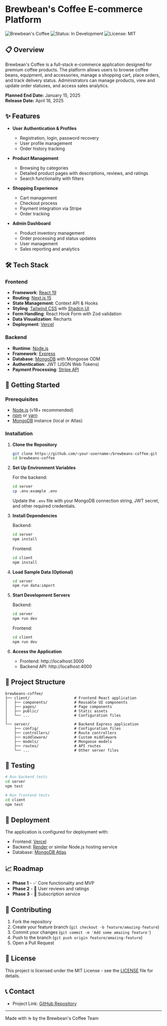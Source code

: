# Brewbean's Coffee E-commerce Platform

![Brewbean's Coffee](https://img.shields.io/badge/Brewbean's-Coffee-brown?style=for-the-badge)
![Status: In Development](https://img.shields.io/badge/Status-In%20Development-yellow?style=for-the-badge)
![License: MIT](https://img.shields.io/badge/License-MIT-green?style=for-the-badge)

## 📋 Overview

Brewbean's Coffee is a full-stack e-commerce application designed for premium coffee products. The platform allows users to browse coffee beans, equipment, and accessories, manage a shopping cart, place orders, and track delivery status. Administrators can manage products, view and update order statuses, and access sales analytics.

**Planned End Date:** January 15, 2025  
**Release Date:** April 16, 2025

## ✨ Features

- **User Authentication & Profiles**
  - Registration, login, password recovery
  - User profile management
  - Order history tracking

- **Product Management**
  - Browsing by categories
  - Detailed product pages with descriptions, reviews, and ratings
  - Search functionality with filters
  
- **Shopping Experience**
  - Cart management
  - Checkout process
  - Payment integration via Stripe
  - Order tracking

- **Admin Dashboard**
  - Product inventory management
  - Order processing and status updates
  - User management
  - Sales reporting and analytics
  
## 🛠️ Tech Stack

### Frontend
- **Framework**: [React 19](https://react.dev/)
- **Routing**: [Next.js 15](https://nextjs.org/)
- **State Management**: Context API & Hooks
- **Styling**: [Tailwind CSS](https://tailwindcss.com/) with [Shadcn UI](https://ui.shadcn.com/)
- **Form Handling**: React Hook Form with Zod validation
- **Data Visualization**: Recharts
- **Deployment**: [Vercel](https://vercel.com/)

### Backend
- **Runtime**: [Node.js](https://nodejs.org/)
- **Framework**: [Express](https://expressjs.com/)
- **Database**: [MongoDB](https://www.mongodb.com/) with Mongoose ODM
- **Authentication**: JWT (JSON Web Tokens)
- **Payment Processing**: [Stripe API](https://stripe.com/)

## 🚀 Getting Started

### Prerequisites
- [Node.js](https://nodejs.org/) (v18+ recommended)
- [npm](https://www.npmjs.com/) or [yarn](https://yarnpkg.com/)
- [MongoDB](https://www.mongodb.com/) instance (local or Atlas)

### Installation

1. **Clone the Repository**
   ```bash
   git clone https://github.com/<your-username>/brewbeans-coffee.git
   cd brewbeans-coffee
   ```

2. **Set Up Environment Variables**
   
   For the backend:
   ```bash
   cd server
   cp .env.example .env
   ```
   Update the `.env` file with your MongoDB connection string, JWT secret, and other required credentials.

3. **Install Dependencies**
   
   Backend:
   ```bash
   cd server
   npm install
   ```
   
   Frontend:
   ```bash
   cd client
   npm install
   ```

4. **Load Sample Data (Optional)**
   ```bash
   cd server
   npm run data:import
   ```

5. **Start Development Servers**
   
   Backend:
   ```bash
   cd server
   npm run dev
   ```
   
   Frontend:
   ```bash
   cd client
   npm run dev
   ```

6. **Access the Application**
   - Frontend: http://localhost:3000
   - Backend API: http://localhost:4000

## 📁 Project Structure

```
brewbeans-coffee/
├── client/                    # Frontend React application
│   ├── components/            # Reusable UI components
│   ├── pages/                 # Page components
│   ├── public/                # Static assets
│   └── ...                    # Configuration files
│
└── server/                    # Backend Express application
    ├── config/                # Configuration files
    ├── controllers/           # Route controllers
    ├── middleware/            # Custom middleware
    ├── models/                # Mongoose models
    ├── routes/                # API routes
    └── ...                    # Other server files
```

## 🧪 Testing

```bash
# Run backend tests
cd server
npm test

# Run frontend tests
cd client
npm test
```

## 🚢 Deployment

The application is configured for deployment with:
- Frontend: [Vercel](https://vercel.com/)
- Backend: [Render](https://render.com/) or similar Node.js hosting service
- Database: [MongoDB Atlas](https://www.mongodb.com/cloud/atlas)

## 📈 Roadmap

- **Phase 1** - ✅ Core functionality and MVP
- **Phase 2** - 🔄 User reviews and ratings
- **Phase 3** - 📅 Subscription service

## 👥 Contributing

1. Fork the repository
2. Create your feature branch (`git checkout -b feature/amazing-feature`)
3. Commit your changes (`git commit -m 'Add some amazing feature'`)
4. Push to the branch (`git push origin feature/amazing-feature`)
5. Open a Pull Request

## 📝 License

This project is licensed under the MIT License - see the [LICENSE](LICENSE) file for details.

## 📞 Contact

- Project Link: [GitHub Repository](https://github.com/samartho4/brewbeans-coffee)

---

Made with ☕ by the Brewbean's Coffee Team
